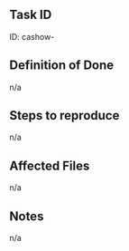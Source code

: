 ## Task ID
ID: cashow-

## Definition of Done
n/a

## Steps to reproduce
n/a

## Affected Files
n/a

## Notes
n/a
